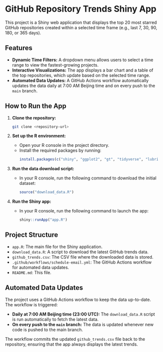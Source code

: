 # GitHub Repository Trends Shiny App

This project is a Shiny web application that displays the top 20 most starred GitHub repositories created within a selected time frame (e.g., last 7, 30, 90, 180, or 365 days).

## Features

- **Dynamic Time Filters:** A dropdown menu allows users to select a time range to view the fastest-growing projects.
- **Interactive Visualizations:** The app displays a bar chart and a table of the top repositories, which update based on the selected time range.
- **Automated Data Updates:** A GitHub Actions workflow automatically updates the data daily at 7:00 AM Beijing time and on every push to the `main` branch.

## How to Run the App

1. **Clone the repository:**
   ```bash
   git clone <repository-url>
   ```

2. **Set up the R environment:**
   - Open your R console in the project directory.
   - Install the required packages by running:
     ```R
     install.packages(c("shiny", "ggplot2", "gt", "tidyverse", "lubridate", "httr", "jsonlite"))
     ```

3. **Run the data download script:**
   - In your R console, run the following command to download the initial dataset:
     ```R
     source("download_data.R")
     ```

4. **Run the Shiny app:**
   - In your R console, run the following command to launch the app:
     ```R
     shiny::runApp("app.R")
     ```

## Project Structure

- `app.R`: The main file for the Shiny application.
- `download_data.R`: A script to download the latest GitHub trends data.
- `github_trends.csv`: The CSV file where the downloaded data is stored.
- `.github/workflows/schedule-email.yml`: The GitHub Actions workflow for automated data updates.
- `README.md`: This file.

## Automated Data Updates

The project uses a GitHub Actions workflow to keep the data up-to-date. The workflow is triggered:

- **Daily at 7:00 AM Beijing time (23:00 UTC):** The `download_data.R` script is run automatically to fetch the latest data.
- **On every push to the `main` branch:** The data is updated whenever new code is pushed to the main branch.

The workflow commits the updated `github_trends.csv` file back to the repository, ensuring that the app always displays the latest trends.
